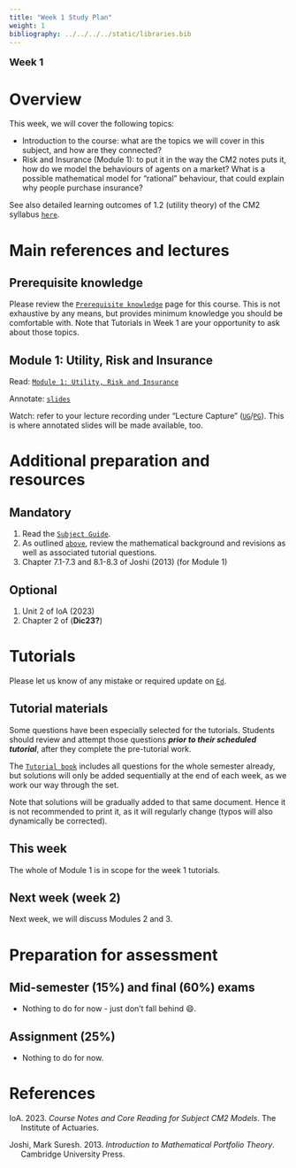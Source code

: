 ```yaml
---
title: "Week 1 Study Plan"
weight: 1
bibliography: ../../../../static/libraries.bib
---
```


<p style="font-size:18px;font-weight:bold;">
Week 1
</p>

# Overview

This week, we will cover the following topics:

- Introduction to the course: what are the topics we will cover in this subject, and how are they connected?
- Risk and Insurance (Module 1): to put it in the way the CM2 notes puts it, how do we model the behaviours of agents on a market? What is a possible mathematical model for “rational” behaviour, that could explain why people purchase insurance?

See also detailed learning outcomes of 1.2 (utility theory) of the CM2 syllabus [`here`](../../0-subject-guide/SILO).

<!-- # Videos -->
<!-- Here is the week 1 video introduction. In this video I briefly introduce myself, the subject, and highlight some key aspect of the 2023 delivery and differences with previous years. -->
<!--  -->
<!-- <iframe height="420" width="640" allowfullscreen frameborder=0 src="https://echo360.net.au/media/faeb16b3-0ff2-4335-98fa-fde57450bfb3/public?autoplay=false&automute=false"></iframe> -->
<!--  -->
<!-- Furthermore, here is a video with detailed overview of the course resources and organisation: -->
<!--  -->
<!-- <iframe height="420" width="640" allowfullscreen frameborder=0 src="https://echo360.net.au/media/0a8d1f59-14ed-4003-b986-d652306668b1/public?autoplay=false&automute=false"></iframe> -->
<!--  -->
<!-- <p style="font-size:10px;color: rgb(252, 156, 249);"> If you wish to watch the embedded videos from Lecture Capture, you need to have logged in and <a href="https://canvas.lms.unimelb.edu.au/courses/150864/external_tools/701">entered Lecture Capture</a> via Canvas once for each session. This is to restrict access to students enrolled at the University of Melbourne only. </p> -->

# Main references and lectures

## Prerequisite knowledge

Please review the [`Prerequisite knowledge`](../../0-prerequisite-knowledge/) page for this course. This is not exhaustive by any means, but provides minimum knowledge you should be comfortable with. Note that Tutorials in Week 1 are your opportunity to ask about those topics.

## Module 1: Utility, Risk and Insurance

Read: [`Module 1: Utility, Risk and Insurance`](../../1-utility/m1-risk-insurnance/)

Annotate: [`slides`](../../../output/23-Top-M1-lec.pdf)
<!-- [``annotated slides``](../../../output/22-GIM-M1-lec_a.pdf) -->

Watch: refer to your lecture recording under “Lecture Capture” ([`UG`](https://canvas.lms.unimelb.edu.au/courses/150824/external_tools/701)/[`PG`](https://canvas.lms.unimelb.edu.au/courses/150864/external_tools/701)). This is where annotated slides will be made available, too.

# Additional preparation and resources

## Mandatory

1.  Read the [`Subject Guide`](../../0-subject-guide).
2.  As outlined [`above`](../week-1/#prerequisite-knowledge), review the mathematical background and revisions as well as associated tutorial questions.
3.  Chapter 7.1-7.3 and 8.1-8.3 of Joshi (2013) (for Module 1)

## Optional

1.  Unit 2 of IoA (2023)
2.  Chapter 2 of (**Dic23?**)

# Tutorials

Please let us know of any mistake or required update on [`Ed`](https://canvas.lms.unimelb.edu.au/courses/191080/external_tools/5837?display=borderless).

<!-- ## Pre-Tutorial work -->
<!-- Please study those questions **before** the tutorial. -->
<!-- Pre-Tutorial exercises are available in the [``Pre-Tutorial book``](https://canvas.lms.unimelb.edu.au/courses/173733/modules/items/4464391), which already includes solutions. It is recommended to attempt the questions *before* looking at the solutions -->

## Tutorial materials

Some questions have been especially selected for the tutorials. Students should review and attempt those questions ***prior to their scheduled tutorial***, after they complete the pre-tutorial work.

The [`Tutorial book`]() includes all questions for the whole semester already, but solutions will only be added sequentially at the end of each week, as we work our way through the set.

Note that solutions will be gradually added to that same document. Hence it is not recommended to print it, as it will regularly change (typos will also dynamically be corrected).

## This week

The whole of Module 1 is in scope for the week 1 tutorials.

<!-- Here is the recording available for Week 1 from William: -->
<!--  -->
<!-- <iframe height="420" width="640" allowfullscreen frameborder=0 src="https://echo360.net.au/media/986498e7-d7fa-42c4-8af0-492f068f4ccd/public?autoplay=false&automute=false"></iframe> -->
<!--  -->
<!-- Here is the recording available for Week 1 from Eric: -->
<!--  -->
<!-- <iframe height="420" width="640" allowfullscreen frameborder=0 src="https://echo360.net.au/media/a5dc442a-1e84-49c8-b317-3f4eb4c1cfa0/public?autoplay=false&automute=false"></iframe> -->
<!--  -->
<!-- <p style="font-size:10px;color: rgb(252, 156, 249);"> If you wish to watch the embedded videos from Lecture Capture, you need to have logged in and <a href="https://canvas.lms.unimelb.edu.au/courses/145406/external_tools/701">entered Lecture Capture</a> via Canvas once for each session. This is to restrict access to students enrolled at the University of Melbourne only. </p> -->

## Next week (week 2)

Next week, we will discuss Modules 2 and 3.

<!-- ## Additional questions -->
<!-- The "additional questions" are here for reinforcement or revision, but are not the main focus of the tutorials. Solutions for those exercises are already available. -->

# Preparation for assessment

## Mid-semester (15%) and final (60%) exams

<!-- install.packages("devtools") -->
<!-- devtools::install_github("hadley/emo") -->

- Nothing to do for now - just don’t fall behind 😄.

<!-- devtools::install_github("hadley/emo") -->

## Assignment (25%)

- Nothing to do for now.

# References

<div id="refs" class="references csl-bib-body hanging-indent">

<div id="ref-IoA23" class="csl-entry">

IoA. 2023. *Course Notes and Core Reading for Subject CM2 Models*. The Institute of Actuaries.

</div>

<div id="ref-Jos13" class="csl-entry">

Joshi, Mark Suresh. 2013. *Introduction to Mathematical Portfolio Theory*. Cambridge University Press.

</div>

</div>
